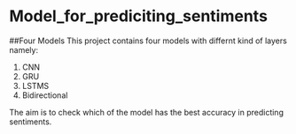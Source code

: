 # Model_for_prediciting_sentiments
##Four Models
This project contains four models with differnt kind of layers namely:
1. CNN
2. GRU
3. LSTMS
4. Bidirectional

The aim is to check which of the model has the best accuracy in predicting sentiments.

